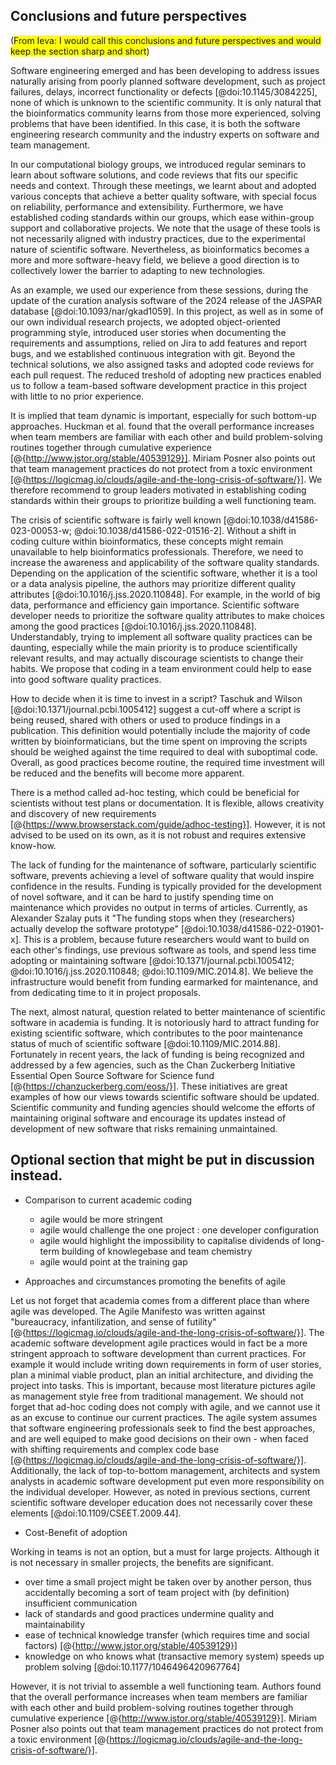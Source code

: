 ## Conclusions and future perspectives ##
(<span style="background-color: yellow">From Ieva: I would call this conclusions and future perspectives and would keep the section sharp and short</span>)

Software engineering emerged and has been developing to address issues naturally arising from poorly planned software development, such as project failures, delays, incorrect functionality or defects [@doi:10.1145/3084225], none of which is unknown to the scientific community.
It is only natural that the bioinformatics community learns from those more experienced, solving problems that have been identified.
In this case, it is both the software engineering research community and the industry experts on software and team management.

In our computational biology groups, we introduced regular seminars to learn about software solutions, and code reviews that fits our specific needs and context.
Through these meetings, we learnt about and adopted various concepts that achieve a better quality software, with special focus on reliability, performance and extensibility.
Furthermore, we have established coding standards within our groups, which ease within-group support and collaborative projects.
We note that the usage of these tools is not necessarily aligned with industry practices, due to the experimental nature of scientific software.
Nevertheless, as bioinformatics becomes a more and more software-heavy field, we believe a good direction is to collectively lower the barrier to adapting to new technologies.

As an example, we used our experience from these sessions, during the update of the curation analysis software of the 2024 release of the JASPAR database [@doi:10.1093/nar/gkad1059].
In this project, as well as in some of our own individual research projects, we adopted object-oriented programming style, introduced user stories when documenting the requirements and assumptions, relied on Jira to add features and report bugs, and we established continuous integration with git.
Beyond the technical solutions, we also assigned tasks and adopted code reviews for each pull request.
The reduced treshold of adopting new practices enabled us to follow a team-based software development practice in this project with little to no prior experience.

It is implied that team dynamic is important, especially for such bottom-up approaches.
Huckman et al. found that the overall performance increases when team members are familiar with each other and build problem-solving routines together through cumulative experience [@{http://www.jstor.org/stable/40539129}].
Miriam Posner also points out that team management practices do not protect from a toxic environment [@{https://logicmag.io/clouds/agile-and-the-long-crisis-of-software/}].
We therefore recommend to group leaders motivated in establishing coding standards within their groups to prioritize building a well functioning team.



The crisis of scientific software is fairly well known [@doi:10.1038/d41586-023-00053-w; @doi:10.1038/d41586-022-01516-2].
Without a shift in coding culture within bioinformatics, these concepts might remain unavailable to help bioinformatics professionals.
Therefore, we need to increase the awareness and applicability of the software quality standards.
Depending on the application of the scientific software, whether it is a tool or a data analysis pipeline, the authors may prioritize different quality attributes [@doi:10.1016/j.jss.2020.110848].
For example, in the world of big data, performance and efficiency gain importance.
Scientific software developer needs to prioritize the software quality attributes to make choices among the good practices [@doi:10.1016/j.jss.2020.110848].
Understandably, trying to implement all software quality practices can be daunting, especially while the main priority is to produce scientifically relevant results, and may actually discourage scientists to change their habits.
We propose that coding in a team environment could help to ease into good software quality practices.

How to decide when it is time to invest in a script?
Taschuk and Wilson [@doi:10.1371/journal.pcbi.1005412] suggest a cut-off where a script is being reused, shared with others or used to produce findings in a publication.
This definition would potentially include the majority of code written by bioinformaticians, but the time spent on improving the scripts should be weighed against the time required to deal with suboptimal code.
Overall, as good practices become routine, the required time investment will be reduced and the benefits will become more apparent.

There is a method called ad-hoc testing, which could be beneficial for scientists without test plans or documentation.
It is flexible, allows creativity and discovery of new requirements [@{https://www.browserstack.com/guide/adhoc-testing}].
However, it is not advised to be used on its own, as it is not robust and requires extensive know-how.

The lack of funding for the maintenance of software, particularly scientific software, prevents achieving a level of software quality that would inspire confidence in the results.
Funding is typically provided for the development of novel software, and it can be hard to justify spending time on maintenance which provides no output in terms of articles.
Currently, as Alexander Szalay puts it "The funding stops when they (researchers) actually develop the software prototype" [@doi:10.1038/d41586-022-01901-x].
This is a problem, because future researchers would want to build on each other's findings, use previous software as tools, and spend less time adopting or maintaining software [@doi:10.1371/journal.pcbi.1005412; @doi:10.1016/j.jss.2020.110848; @doi:10.1109/MIC.2014.8].
We believe the infrastructure would benefit from funding earmarked for maintenance, and from dedicating time to it in project proposals.

The next, almost natural, question related to better maintenance of scientific software in academia is funding.
It is notoriously hard to attract funding for existing scientific software, which contributes to the poor maintenance status of much of scientific software [@doi:10.1109/MIC.2014.88].
Fortunately in recent years, the lack of funding is being recognized and addressed by a few agencies, such as the Chan Zuckerberg Initiative Essential Open Source Software for Science fund [@{https://chanzuckerberg.com/eoss/}].
These initiatives are great examples of how our views towards scientific software should be updated.
Scientific community and funding agencies should welcome the efforts of maintaining original software and encourage its updates instead of development of new software that risks remaining unmaintained.














## Optional section that might be put in discussion instead.
- Comparison to current academic coding
    - agile would be more stringent
    - agile would challenge the one project : one developer configuration
    - agile would highlight the impossibility to capitalise dividends of long-term building of knowlegebase and team chemistry
    - agile would point at the training gap

- Approaches and circumstances promoting the benefits of agile


Let us not forget that academia comes from a different place than where agile was developed.
The Agile Manifesto was written against "bureaucracy, infantilization, and sense of futility" [@{https://logicmag.io/clouds/agile-and-the-long-crisis-of-software/}].
The academic software development agile practices would in fact be a more stringent approach to software development than current practices.
For example it would include writing down requirements in form of user stories, plan a minimal viable product, plan an initial architecture, and dividing the project into tasks.
This is important, because most literature pictures agile as management style free from traditional management.
We should not forget that ad-hoc coding does not comply with agile, and we cannot use it as an excuse to continue our current practices.
The agile system assumes that software engineering professionals seek to find the best approaches, and are well equiped to make good decisions on their own - when faced with shifting requirements and complex code base [@{https://logicmag.io/clouds/agile-and-the-long-crisis-of-software/}].
Additionally, the lack of top-to-bottom management, architects and system analysts in academic software development put even more responsibility on the individual developer.
However, as noted in previous sections, current scientific software developer education does not necessarily cover these elements [@doi:10.1109/CSEET.2009.44].

- Cost-Benefit of adoption

Working in teams is not an option, but a must for large projects.
Although it is not necessary in smaller projects, the benefits are significant.
- over time a small project might be taken over by another person, thus accidentally becoming a sort of team project with (by definition) insufficient communication
- lack of standards and good practices undermine quality and maintainability
- ease of technical knowledge transfer (which requires time and social factors) [@{http://www.jstor.org/stable/40539129}]
- knowledge on who knows what (transactive memory system) speeds up problem solving [@doi:10.1177/1046496420967764]

However, it is not trivial to assemble a well functioning team.
Authors found that the overall performance increases when team members are familiar with each other and build problem-solving routines together through cumulative experience [@{http://www.jstor.org/stable/40539129}].
Miriam Posner also points out that team management practices do not protect from a toxic environment [@{https://logicmag.io/clouds/agile-and-the-long-crisis-of-software/}].

